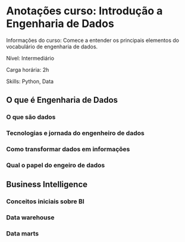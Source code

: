# Anotações curso: Introdução a Engenharia de Dados

Informações do curso:
Comece a entender os principais elementos do vocabulário de engenharia de dados.

Nível: Intermediário

Carga horária: 2h

Skills: Python, Data

## O que é Engenharia de Dados

### O que são dados

### Tecnologias e jornada do engenheiro de dados

### Como transformar dados em informações

### Qual o papel do engeiro de dados

## Business Intelligence

### Conceitos iniciais sobre BI

### Data warehouse

### Data marts

